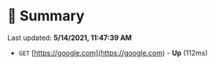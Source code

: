 # 📖 Summary
Last updated: **5/14/2021, 11:47:39 AM**

- `GET` [https://google.com](https://google.com) - **Up** (112ms)
